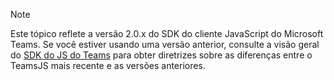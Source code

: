 > [!NOTE]
> Este tópico reflete a versão 2.0.x do SDK do cliente JavaScript do Microsoft Teams. Se você estiver usando uma versão anterior, consulte a visão geral do [SDK do JS do Teams](msteams-docs/msteams-platform/tabs/how-to/../../../../../tabs/how-to/using-teams-client-sdk.md) para obter diretrizes sobre as diferenças entre o TeamsJS mais recente e as versões anteriores.
